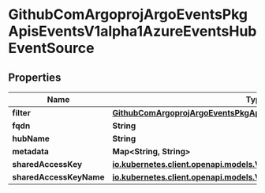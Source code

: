 

# GithubComArgoprojArgoEventsPkgApisEventsV1alpha1AzureEventsHubEventSource


## Properties

Name | Type | Description | Notes
------------ | ------------- | ------------- | -------------
**filter** | [**GithubComArgoprojArgoEventsPkgApisEventsV1alpha1EventSourceFilter**](GithubComArgoprojArgoEventsPkgApisEventsV1alpha1EventSourceFilter.md) |  |  [optional]
**fqdn** | **String** |  |  [optional]
**hubName** | **String** |  |  [optional]
**metadata** | **Map&lt;String, String&gt;** |  |  [optional]
**sharedAccessKey** | [**io.kubernetes.client.openapi.models.V1SecretKeySelector**](io.kubernetes.client.openapi.models.V1SecretKeySelector.md) |  |  [optional]
**sharedAccessKeyName** | [**io.kubernetes.client.openapi.models.V1SecretKeySelector**](io.kubernetes.client.openapi.models.V1SecretKeySelector.md) |  |  [optional]



